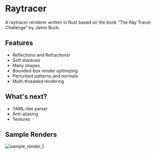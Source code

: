 # Raytracer

A raytracer renderer written in Rust based on the book "The Ray Tracer Challenge" by Jamis Buck.

## Features
- Reflections and Refractions!
- Soft shadows
- Many shapes
- Bounded-box render optimizing
- Perturbed patterns and normals
- Multi-threaded rendering

## What's next?
- YAML-like parser
- Anti-aliasing
- Textures

## Sample Renders
![sample_render_1](https://user-images.githubusercontent.com/42399205/70943963-4c01b500-200f-11ea-8945-662787db74a5.png)
